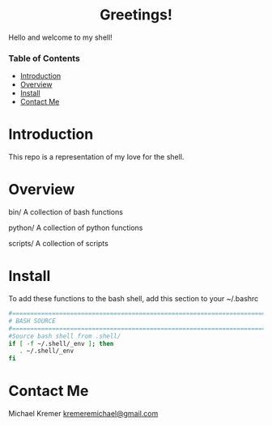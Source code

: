 <div align="center">

# Greetings!

</div>

Hello and welcome to my shell! 

### Table of Contents
- [Introduction](#introduction)
- [Overview](#overview)
- [Install](#install)
- [Contact Me](#contact-me)

# Introduction

This repo is a representation of my love for the shell. 

# Overview

bin/
A collection of bash functions

python/
A collection of python functions

scripts/
A collection of scripts

# Install

To add these functions to the bash shell, add this section to your ~/.bashrc

```sh
#=============================================================================#
# BASH SOURCE
#=============================================================================#
#Source bash shell from .shell/ 
if [ -f ~/.shell/_env ]; then
   . ~/.shell/_env
fi
```

# Contact Me

Michael Kremer <kremeremichael@gmail.com>
